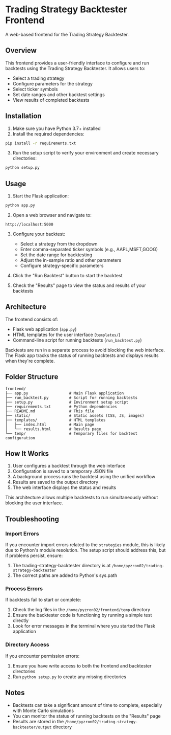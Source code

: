 # Trading Strategy Backtester Frontend

A web-based frontend for the Trading Strategy Backtester.

## Overview

This frontend provides a user-friendly interface to configure and run backtests using the Trading Strategy Backtester. It allows users to:

- Select a trading strategy
- Configure parameters for the strategy
- Select ticker symbols
- Set date ranges and other backtest settings
- View results of completed backtests

## Installation

1. Make sure you have Python 3.7+ installed
2. Install the required dependencies:

```bash
pip install -r requirements.txt
```

3. Run the setup script to verify your environment and create necessary directories:

```bash
python setup.py
```

## Usage

1. Start the Flask application:

```bash
python app.py
```

2. Open a web browser and navigate to:

```
http://localhost:5000
```

3. Configure your backtest:
   - Select a strategy from the dropdown
   - Enter comma-separated ticker symbols (e.g., AAPL,MSFT,GOOG)
   - Set the date range for backtesting
   - Adjust the in-sample ratio and other parameters
   - Configure strategy-specific parameters

4. Click the "Run Backtest" button to start the backtest
5. Check the "Results" page to view the status and results of your backtests

## Architecture

The frontend consists of:

- Flask web application (`app.py`)
- HTML templates for the user interface (`templates/`)
- Command-line script for running backtests (`run_backtest.py`)

Backtests are run in a separate process to avoid blocking the web interface. The Flask app tracks the status of running backtests and displays results when they're complete.

## Folder Structure

```
frontend/
├── app.py                  # Main Flask application
├── run_backtest.py         # Script for running backtests
├── setup.py                # Environment setup script
├── requirements.txt        # Python dependencies
├── README.md               # This file
├── static/                 # Static assets (CSS, JS, images)
├── templates/              # HTML templates
│   ├── index.html          # Main page
│   └── results.html        # Results page
└── temp/                   # Temporary files for backtest configuration
```

## How It Works

1. User configures a backtest through the web interface
2. Configuration is saved to a temporary JSON file
3. A background process runs the backtest using the unified workflow
4. Results are saved to the output directory
5. The web interface displays the status and results

This architecture allows multiple backtests to run simultaneously without blocking the user interface.

## Troubleshooting

### Import Errors

If you encounter import errors related to the `strategies` module, this is likely due to Python's module resolution. The setup script should address this, but if problems persist, ensure:

1. The trading-strategy-backtester directory is at `/home/pyzron02/trading-strategy-backtester`
2. The correct paths are added to Python's sys.path

### Process Errors

If backtests fail to start or complete:

1. Check the log files in the `/home/pyzron02/frontend/temp` directory
2. Ensure the backtester code is functioning by running a simple test directly
3. Look for error messages in the terminal where you started the Flask application

### Directory Access

If you encounter permission errors:

1. Ensure you have write access to both the frontend and backtester directories
2. Run `python setup.py` to create any missing directories

## Notes

- Backtests can take a significant amount of time to complete, especially with Monte Carlo simulations
- You can monitor the status of running backtests on the "Results" page
- Results are stored in the `/home/pyzron02/trading-strategy-backtester/output` directory 